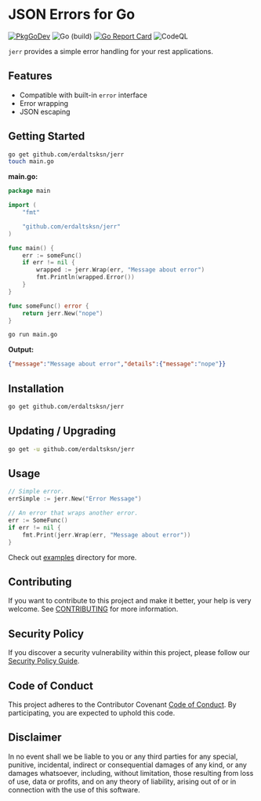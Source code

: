 # JSON Errors for Go

[![PkgGoDev](https://pkg.go.dev/badge/github.com/erdaltsksn/jerr)](https://pkg.go.dev/github.com/erdaltsksn/jerr)
![Go (build)](https://github.com/erdaltsksn/jerr/workflows/Go%20(build)/badge.svg)
[![Go Report Card](https://goreportcard.com/badge/github.com/erdaltsksn/jerr)](https://goreportcard.com/report/github.com/erdaltsksn/jerr)
![CodeQL](https://github.com/erdaltsksn/jerr/workflows/CodeQL/badge.svg)

`jerr` provides a simple error handling for your rest applications.

## Features

- Compatible with built-in `error` interface
- Error wrapping
- JSON escaping

## Getting Started

```sh
go get github.com/erdaltsksn/jerr
touch main.go
```

**main.go:**

```go
package main

import (
	"fmt"

	"github.com/erdaltsksn/jerr"
)

func main() {
	err := someFunc()
	if err != nil {
		wrapped := jerr.Wrap(err, "Message about error")
		fmt.Println(wrapped.Error())
	}
}

func someFunc() error {
	return jerr.New("nope")
}
```

```sh
go run main.go
```

**Output:**

```json
{"message":"Message about error","details":{"message":"nope"}}
```

## Installation

```sh
go get github.com/erdaltsksn/jerr
```

## Updating / Upgrading

```sh
go get -u github.com/erdaltsksn/jerr
```

## Usage

```go
// Simple error.
errSimple := jerr.New("Error Message")

// An error that wraps another error.
err := SomeFunc()
if err != nil {
    fmt.Print(jerr.Wrap(err, "Message about error"))
}
```

Check out [examples](examples) directory for more.

## Contributing

If you want to contribute to this project and make it better, your help is very
welcome. See [CONTRIBUTING](.github/CONTRIBUTING.md) for more information.

## Security Policy

If you discover a security vulnerability within this project, please follow our
[Security Policy Guide](.github/SECURITY.md).

## Code of Conduct

This project adheres to the Contributor Covenant [Code of Conduct](.github/CODE_OF_CONDUCT.md).
By participating, you are expected to uphold this code.

## Disclaimer

In no event shall we be liable to you or any third parties for any special,
punitive, incidental, indirect or consequential damages of any kind, or any
damages whatsoever, including, without limitation, those resulting from loss of
use, data or profits, and on any theory of liability, arising out of or in
connection with the use of this software.
